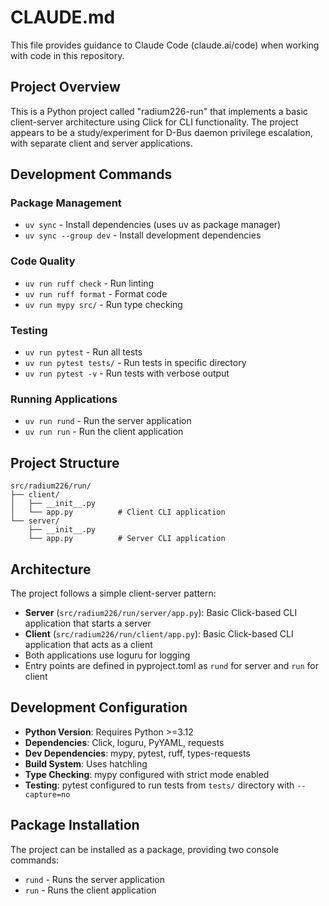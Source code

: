 # CLAUDE.md

This file provides guidance to Claude Code (claude.ai/code) when working with code in this repository.

## Project Overview

This is a Python project called "radium226-run" that implements a basic client-server architecture using Click for CLI functionality. The project appears to be a study/experiment for D-Bus daemon privilege escalation, with separate client and server applications.

## Development Commands

### Package Management
- `uv sync` - Install dependencies (uses uv as package manager)
- `uv sync --group dev` - Install development dependencies

### Code Quality
- `uv run ruff check` - Run linting
- `uv run ruff format` - Format code
- `uv run mypy src/` - Run type checking

### Testing
- `uv run pytest` - Run all tests
- `uv run pytest tests/` - Run tests in specific directory
- `uv run pytest -v` - Run tests with verbose output

### Running Applications
- `uv run rund` - Run the server application
- `uv run run` - Run the client application

## Project Structure

```
src/radium226/run/
├── client/
│   ├── __init__.py
│   └── app.py          # Client CLI application
└── server/
    ├── __init__.py
    └── app.py          # Server CLI application
```

## Architecture

The project follows a simple client-server pattern:

- **Server** (`src/radium226/run/server/app.py`): Basic Click-based CLI application that starts a server
- **Client** (`src/radium226/run/client/app.py`): Basic Click-based CLI application that acts as a client
- Both applications use loguru for logging
- Entry points are defined in pyproject.toml as `rund` for server and `run` for client

## Development Configuration

- **Python Version**: Requires Python >=3.12
- **Dependencies**: Click, loguru, PyYAML, requests
- **Dev Dependencies**: mypy, pytest, ruff, types-requests
- **Build System**: Uses hatchling
- **Type Checking**: mypy configured with strict mode enabled
- **Testing**: pytest configured to run tests from `tests/` directory with `--capture=no`

## Package Installation

The project can be installed as a package, providing two console commands:
- `rund` - Runs the server application
- `run` - Runs the client application
